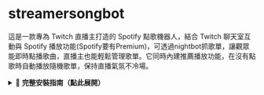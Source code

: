 # streamersongbot
這是一款專為 Twitch 直播主打造的 Spotify 點歌機器人，結合 Twitch 聊天室互動與 Spotify 播放功能(Spotify要有Premium)，可透過nightbot抓歌單，讓觀眾能即時點播歌曲，直播主也能輕鬆管理歌單。它同時內建推薦播放功能，在沒有點歌時自動播放隨機歌單，保持直播氣氛不冷場。
<details> 
<summary>🚀 <strong>完整安裝指南（點此展開）</strong></summary>

```
bash
# 1️⃣ 安裝 Python 3.8+
python --version

# 2️⃣ 安裝 pip（如已內建可略過）

# 3️⃣ 下載專案
git clone https://github.com/YOUR_USERNAME/streamersongbot.git
cd streamersongbot

# 4️⃣ 安裝必要套件
pip install -r requirements.txt
```
---
🔧 Twitch 機器人設定

打開 `twitch_bot.py` 修改以下內容：
```
python
NICKNAME = '你的Twitch帳號'
TOKEN = 'oauth:你的Twitch OAuth Token'
CHANNEL = '你的Twitch頻道名稱'
```
Twitch Token 取得方式：

到 [Twitch Token Generator](https://twitchtokengenerator.com/) 取得 `chat:read` + `chat:edit` 權限的 Token。

---
🔧 Spotify 機器人設定

打開 `spotify_login.py` 修改以下內容：
```
python
CLIENT_ID = '你的Spotify Client ID'
CLIENT_SECRET = '你的Spotify Client Secret'
REDIRECT_URI = 'http://127.0.0.1:8888/callback'
```
Spotify Key 取得方式：

1️⃣ 到 [Spotify 開發者中心](https://developer.spotify.com/dashboard)。

2️⃣ 創建應用，取得 Client ID 和 Client Secret。

3️⃣ 在 Redirect URI 加入：`http://127.0.0.1:8888/callback`。

---
🔧 Ngrok 路徑設定

打開 `start_server.py` 修改：
```
python
ngrok_path = r"C:\路徑\到你的\ngrok.exe"
```
💡 建議改寫成同資料夾執行：
```
python
import os
ngrok_path = os.path.join(os.path.dirname(__file__), "ngrok.exe")
```
---
🚀 啟動機器人
```
bash
python start_server.py
```
✅ 啟動後會自動開啟：

‧控制台：`http://127.0.0.1:8888/admin`

‧Ngrok 外網網址(可以讓nightbot抓資料)
---
💡 聊天指令

| 指令               | 功能                     |
|--------------------|--------------------------|
| `!newsong 歌名`    | 新增歌曲到排隊清單       |
| `!queue`           | 顯示目前排隊歌單         |

---
Night Bot設定(可做可不做)

功能<聊天室抓排隊歌單>

設定Commands:
```
Name:自訂指令
Response:$(urlfetch ngrok外部網址/)
Required User-Level:Everyone
```
疑難排解
```
ERR_NGROK_121====請檢查目前您所用的ngrok版本
打開ngrok.exe
輸入ngrok update
```
</details>


